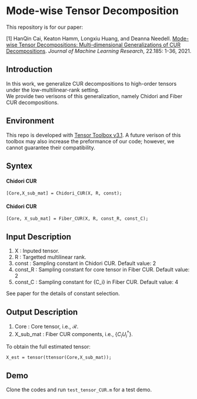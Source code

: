 # Mode-wise Tensor Decomposition

This repository is for our paper:

[1] HanQin Cai, Keaton Hamm, Longxiu Huang, and Deanna Needell. <a href=https://jmlr.org/papers/v22/21-0287.html>Mode-wise Tensor Decompositions: Multi-dimensional Generalizations of CUR Decompositions</a>. *Journal of Machine Learning Research*, 22.185: 1-36, 2021.


## Introduction
In this work, we generalize CUR decompositions to high-order tensors under the low-multilinear-rank setting.  
We provide two verisons of this generalization, namely Chidori and Fiber CUR decompositions.  


## Environment
This repo is developed with <a href=https://gitlab.com/tensors/tensor_toolbox/-/releases/v3.1>Tensor Toolbox v3.1</a>. A future verison of this toolbox may also increase the preformance of our code; however, we cannot guarantee their compatibility.


## Syntex

#### Chidori CUR
```
[Core,X_sub_mat] = Chidori_CUR(X, R, const);
```

#### Chidori CUR
```
[Core, X_sub_mat] = Fiber_CUR(X, R, const_R, const_C);
```

## Input Description
1. X : Inputed tensor. 
1. R : Targetted multilinear rank.
1. const : Sampling constant in Chidori CUR. Default value: 2
1. const_R : Sampling constant for core tensor in Fiber CUR. Default value: 2
1. const_C : Sampling constant for {C_i} in Fiber CUR. Default value: 4

See paper for the details of constant selection.

## Output Description
1. Core : Core tensor, i.e., $\mathcal{R}$.
1. X_sub_mat : Fiber CUR components, i.e., {$C_i U_i^\dagger$}.

To obtain the full estimated tensor: 
```
X_est = tensor(ttensor(Core,X_sub_mat));
```

## Demo

Clone the codes and run `test_tensor_CUR.m` for a test demo.
